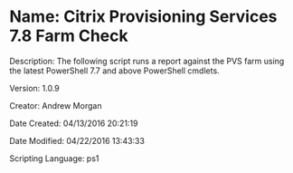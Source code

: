 ﻿# Name: Citrix Provisioning Services 7.8 Farm Check

Description: The following script runs a report against the PVS farm using the latest PowerShell 7.7 and above PowerShell cmdlets.

Version: 1.0.9

Creator: Andrew Morgan

Date Created: 04/13/2016 20:21:19

Date Modified: 04/22/2016 13:43:33

Scripting Language: ps1

